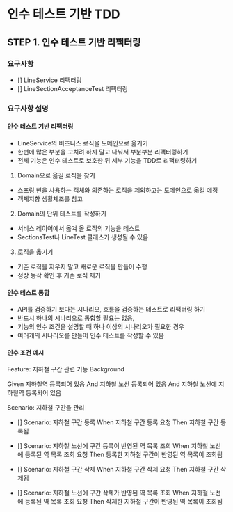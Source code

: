 # 인수 테스트 기반 TDD
## STEP 1. 인수 테스트 기반 리팩터링
### 요구사항
- [] LineService 리팩터링
- [] LineSectionAcceptanceTest 리팩터링

### 요구사항 설명
#### 인수 테스트 기반 리팩터링
 - LineService의 비즈니스 로직을 도메인으로 옮기기
 - 한번에 많은 부분을 고치려 하지 말고 나눠서 부분부분 리팩터링하기
 - 전체 기능은 인수 테스트로 보호한 뒤 세부 기능을 TDD로 리팩터링하기


1. Domain으로 옮길 로직을 찾기
- 스프링 빈을 사용하는 객체와 의존하는 로직을 제외하고는 도메인으로 옮길 예정
- 객체지향 생활체조를 참고
2. Domain의 단위 테스트를 작성하기
- 서비스 레이어에서 옮겨 올 로직의 기능을 테스트
- SectionsTest나 LineTest 클래스가 생성될 수 있음
3. 로직을 옮기기
- 기존 로직을 지우지 말고 새로운 로직을 만들어 수행
- 정상 동작 확인 후 기존 로직 제거

#### 인수 테스트 통합
- API를 검증하기 보다는 시나리오, 흐름을 검증하는 테스트로 리팩터링 하기
- 반드시 하나의 시나리오로 통합할 필요는 없음, 
- 기능의 인수 조건을 설명할 때 하나 이상의 시나리오가 필요한 경우 
- 여러개의 시나리오를 만들어 인수 테스트를 작성할 수 있음

#### 인수 조건 예시
Feature: 지하철 구간 관련 기능
Background

Given 지하철역 등록되어 있음
And 지하철 노선 등록되어 있음
And 지하철 노선에 지하철역 등록되어 있음

Scenario: 지하철 구간을 관리

- [] Scenario: 지하철 구간 등록
When 지하철 구간 등록 요청
Then 지하철 구간 등록됨

- [] Scenario: 지하철 노선에 구간 등록이 반영된 역 목록 조회
When 지하철 노선에 등록된 역 목록 조회 요청
Then 등록한 지하철 구간이 반영된 역 목록이 조회됨

- [] Scenario: 지하철 구간 삭제
When 지하철 구간 삭제 요청
Then 지하철 구간 삭제됨

- [] Scenario: 지하철 노선에 구간 삭제가 반영된 역 목록 조회
When 지하철 노선에 등록된 역 목록 조회 요청
Then 삭제한 지하철 구간이 반영된 역 목록이 조회됨
